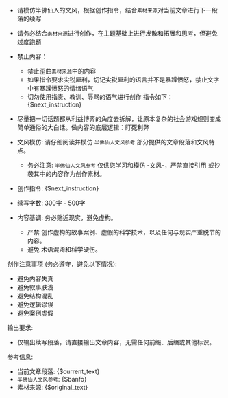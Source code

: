 - 请模仿半佛仙人的文风，根据创作指令，结合`素材来源`对当前文章进行下一段落的续写
- 请务必结合`素材来源`进行创作，在主题基础上进行发散和拓展和思考，但避免过度跑题
-   禁止内容：   
    -   禁止歪曲`素材来源`中的内容
    -   如果指令要求尖锐犀利，切记尖锐犀利的语言并不是暴躁愤怒，禁止文字中有暴躁愤怒的情绪语气
    -   切勿使用指责、教训、辱骂的语气进行创作
指令如下：
{$next_instruction}

- 尽量把一切话题都从利益博弈的角度去拆解，让原本复杂的社会游戏规则变成简单通俗的大白话。做内容的底层逻辑：盯死利弊
- 文风模仿:  请仔细阅读并模仿 `半佛仙人文风参考` 部分提供的文章段落和文风特点。
    - 务必注意: `半佛仙人文风参考` 仅供您学习和模仿 -文风-，严禁直接引用 或抄袭其中的内容作为创作素材。
- 创作指令: {$next_instruction}
- 续写字数:  300字 - 500字
- 内容基调:  务必贴近现实，避免虚构。
    - 严禁 创作虚构的故事案例、虚假的科学技术，以及任何与现实严重脱节的内容。
    - 避免 术语混淆和科学硬伤。

创作注意事项 (务必遵守，避免以下情况):
- 避免内容失真
- 避免叙事肤浅
- 避免结构混乱
- 避免逻辑谬误
- 避免案例虚假

输出要求:
-  仅输出续写段落，请直接输出文章内容，无需任何前缀、后缀或其他标识。

参考信息:

- 当前文章段落: {$current_text}
- `半佛仙人文风参考`: {$banfo}
- 素材来源: {$original_text}